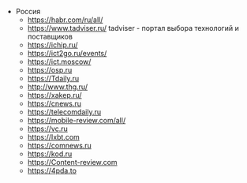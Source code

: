 - Россия
	- https://habr.com/ru/all/
	- https://www.tadviser.ru/ tadviser - портал выбора технологий и поставщиков
	- https://ichip.ru/
	- https://ict2go.ru/events/
	- https://ict.moscow/
	- https://osp.ru
	- https://Tdaily.ru
	- http://www.thg.ru/
	- https://xakep.ru/
	- https://cnews.ru
	- https://telecomdaily.ru
	- https://mobile-review.com/all/
	- https://vc.ru
	- https://Ixbt.com
	- https://comnews.ru
	- https://kod.ru
	- https://Content-review.com
	- https://4pda.to